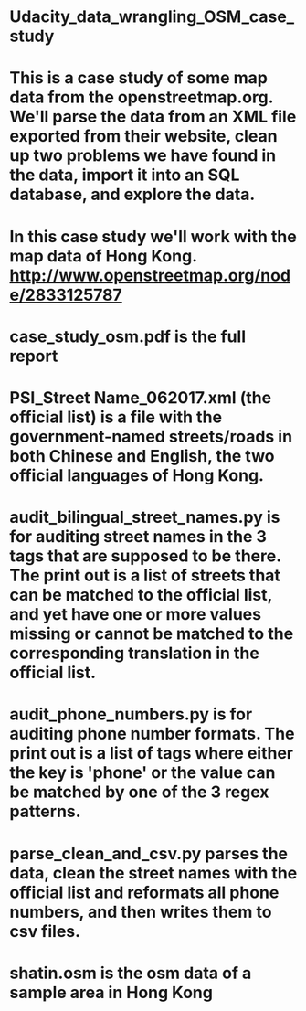 # Udacity_data_wrangling_OSM_case_study


# This is a case study of some map data from the openstreetmap.org. We'll parse the data from an XML file exported from their website, clean up two problems we have found in the data, import it into an SQL database, and explore the data.

# In this case study we'll work with the map data of Hong Kong. http://www.openstreetmap.org/node/2833125787

# case_study_osm.pdf is the full report

# PSI_Street Name_062017.xml (the official list) is a file with the government-named streets/roads in both Chinese and English, the two official languages of Hong Kong.

# audit_bilingual_street_names.py is for auditing street names in the 3 tags that are supposed to be there. The print out is a list of streets that can be matched to the official list, and yet have one or more values missing or cannot be matched to the corresponding translation in the official list.

# audit_phone_numbers.py is for auditing phone number formats. The print out is a list of tags where either the key is 'phone' or the value can be matched by one of the 3 regex patterns.

# parse_clean_and_csv.py parses the data, clean the street names with the official list and reformats all phone numbers, and then writes them to csv files.

# shatin.osm is the osm data of a sample area in Hong Kong
